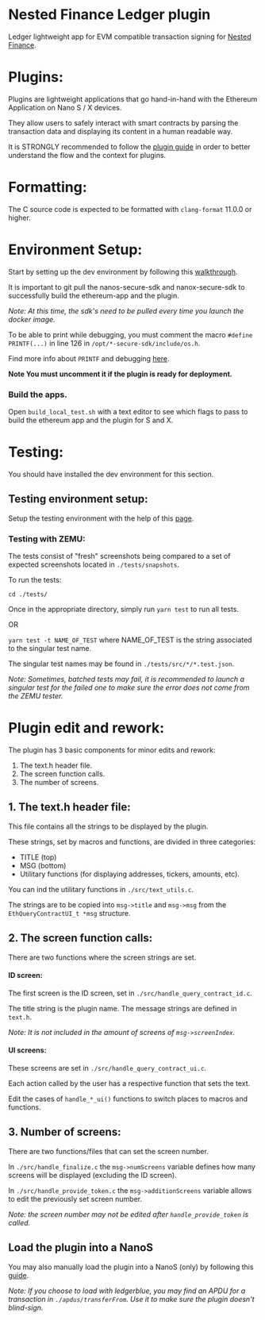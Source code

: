 # Nested Finance Ledger plugin

Ledger lightweight app for EVM compatible transaction signing for [Nested Finance](https://nested.fi/).

# Plugins:

Plugins are lightweight applications that go hand-in-hand with the Ethereum Application on Nano S / X devices.

They allow users to safely interact with smart contracts by parsing the transaction data and displaying its content in a human readable way.

It is STRONGLY recommended to follow the [plugin guide](https://developers.ledger.com/docs/dapp/nano-plugin/overview/) in order to better understand the flow and the context for plugins.

# Formatting:

The C source code is expected to be formatted with `clang-format` 11.0.0 or higher.

# Environment Setup:

Start by setting up the dev environment by following this [walkthrough](
https://developers.ledger.com/docs/dapp/nano-plugin/environment-setup/).


It is important to git pull the nanos-secure-sdk and nanox-secure-sdk to successfully build the ethereum-app and the plugin.

*Note: At this time, the sdk's need to be pulled every time you launch the docker image.*

To be able to print while debugging, you must comment the macro 
`#define PRINTF(...)` in line 126 in `/opt/*-secure-sdk/include/os.h`.

Find more info about `PRINTF` and debugging [here](https://developers.ledger.com/docs/nano-app/debug/).

**Note You must uncomment it if the plugin is ready for deployment.**

### Build the apps.

Open `build_local_test.sh` with a text editor to see which flags to pass to build the ethereum app and the plugin for S and X.

# Testing:

You should have installed the dev environment for this section.

## Testing environment setup:

Setup the testing environment with the help of this [page](https://developers.ledger.com/docs/dapp/nano-plugin/testing/).

### Testing with ZEMU:

The tests consist of "fresh" screenshots being compared to a set of expected screenshots located in `./tests/snapshots`.

To run the tests:

`cd ./tests/`

Once in the appropriate directory, simply run `yarn test` to run all tests.

OR

`yarn test -t NAME_OF_TEST` where NAME_OF_TEST is the string associated to the singular test name.

The singular test names may be found in `./tests/src/*/*.test.json`.

*Note: Sometimes, batched tests may fail, it is recommended to launch a singular test for the failed one to make sure the error does not come from the ZEMU tester.*


# Plugin edit and rework:

The plugin has 3 basic components for minor edits and rework:
1. The text.h header file.
2. The screen function calls.
3. The number of screens.

## 1. The text.h header file:

This file contains all the strings to be displayed by the plugin.

These strings, set by macros and functions, are divided in three categories:
* TITLE (top)
* MSG (bottom)
* Utilitary functions (for displaying addresses, tickers, amounts, etc).

You can ind the utilitary functions in `./src/text_utils.c`.

The strings are to be copied into `msg->title` and `msg->msg` from the `EthQueryContractUI_t *msg` structure.

## 2. The screen function calls:

There are two functions where the screen strings are set.

#### ID screen:
The first screen is the ID screen, set in `./src/handle_query_contract_id.c`.

The title string is the plugin name.
The message strings are defined in `text.h`.

*Note: It is not included in the amount of screens of `msg->screenIndex`.*

#### UI screens:
These screens are set in `./src/handle_query_contract_ui.c`. 

Each action called by the user has a respective function that sets the text.

Edit the cases of `handle_*_ui()` functions to switch places to macros and functions.

## 3. Number of screens:
There are two functions/files that can set the screen number.

In `./src/handle_finalize.c` the `msg->numScreens` variable defines how many screens will be displayed (excluding the ID screen).

In `./src/handle_provide_token.c` the `msg->additionScreens` variable allows to edit the previously set screen number.

*Note: the screen number may not be edited after `handle_provide_token` is called.*

## Load the plugin into a NanoS

You may also manually load the plugin into a NanoS (only) by following this [guide](https://developers.ledger.com/docs/nano-app/load/).

*Note: If you choose to load with ledgerblue, you may find an APDU for a transaction in `./apdus/transferFrom`. Use it to make sure the plugin doesn't blind-sign.*
